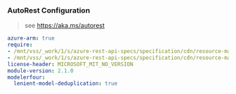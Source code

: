 ### AutoRest Configuration

> see https://aka.ms/autorest

``` yaml
azure-arm: true
require:
- /mnt/vss/_work/1/s/azure-rest-api-specs/specification/cdn/resource-manager/readme.md
- /mnt/vss/_work/1/s/azure-rest-api-specs/specification/cdn/resource-manager/readme.go.md
license-header: MICROSOFT_MIT_NO_VERSION
module-version: 2.1.0
modelerfour:
  lenient-model-deduplication: true
```